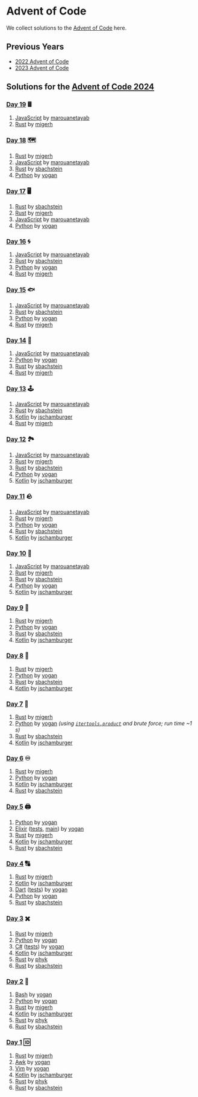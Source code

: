 # Advent of Code

We collect solutions to the [Advent of Code](https://adventofcode.com/) here.

## Previous Years

- [2022 Advent of Code](2022.md)
- [2023 Advent of Code](2023.md)

## Solutions for the [Advent of Code 2024](https://adventofcode.com/2024)

### [Day 19](https://adventofcode.com/2024/day/19) 𖡴

1. [JavaScript](https://github.com/marouanetayab/Advent_of_Code_2024/blob/main/Day19/solution.js) by [marouanetayab]
1. [Rust](https://github.com/migerh/aoc-2024/blob/main/src/day19/mod.rs) by [migerh]

### [Day 18](https://adventofcode.com/2024/day/18) 🗺️

1. [Rust](https://github.com/migerh/aoc-2024/blob/main/src/day18/mod.rs) by [migerh]
1. [JavaScript](https://github.com/marouanetayab/Advent_of_Code_2024/blob/main/Day18/solution.js) by [marouanetayab]
1. [Rust](https://github.com/sbachstein/advent-of-code-2024/tree/main/day-18/src) by [sbachstein]
1. [Python](https://github.com/yogan/advent-of-code/blob/main/2024/day-18-python/aoc.py) by [yogan]

### [Day 17](https://adventofcode.com/2024/day/17) 🖥️

1. [Rust](https://github.com/sbachstein/advent-of-code-2024/tree/main/day-17/src) by [sbachstein]
1. [Rust](https://github.com/migerh/aoc-2024/blob/main/src/day17/mod.rs) by [migerh]
1. [JavaScript](https://github.com/marouanetayab/Advent_of_Code_2024/blob/main/Day17/solution.js) by [marouanetayab]
1. [Python](https://github.com/yogan/advent-of-code/blob/main/2024/day-17-python/aoc.py) by [yogan]

### [Day 16](https://adventofcode.com/2024/day/16) 🌀

1. [JavaScript](https://github.com/marouanetayab/Advent_of_Code_2024/blob/main/Day16/solution.js) by [marouanetayab]
1. [Rust](https://github.com/sbachstein/advent-of-code-2024/tree/main/day-16/src) by [sbachstein]
1. [Python](https://github.com/yogan/advent-of-code/blob/main/2024/day-16-python/aoc.py) by [yogan]
1. [Rust](https://github.com/migerh/aoc-2024/blob/main/src/day16/mod.rs) by [migerh]

### [Day 15](https://adventofcode.com/2024/day/15) 🐟

1. [JavaScript](https://github.com/marouanetayab/Advent_of_Code_2024/blob/main/Day15/solution.js) by [marouanetayab]
1. [Rust](https://github.com/sbachstein/advent-of-code-2024/tree/main/day-15/src) by [sbachstein]
1. [Python](https://github.com/yogan/advent-of-code/blob/main/2024/day-15-python/aoc.py) by [yogan]
1. [Rust](https://github.com/migerh/aoc-2024/blob/main/src/day15/mod.rs) by [migerh]

### [Day 14](https://adventofcode.com/2024/day/14) 🤖

1. [JavaScript](https://github.com/marouanetayab/Advent_of_Code_2024/blob/main/Day14/solution.js) by [marouanetayab]
1. [Python](https://github.com/yogan/advent-of-code/blob/main/2024/day-14-python/aoc.py) by [yogan]
1. [Rust](https://github.com/sbachstein/advent-of-code-2024/tree/main/day-14/src) by [sbachstein]
1. [Rust](https://github.com/migerh/aoc-2024/blob/main/src/day14/mod.rs) by [migerh]

### [Day 13](https://adventofcode.com/2024/day/13) 🕹

1. [JavaScript](https://github.com/marouanetayab/Advent_of_Code_2024/blob/main/Day13/solution.js) by [marouanetayab]
1. [Rust](https://github.com/sbachstein/advent-of-code-2024/tree/main/day-13/src) by [sbachstein]
1. [Kotlin](https://github.com/jschamburger/advent-of-code-2024/blob/main/src/Day13.kt) by [jschamburger]
1. [Rust](https://github.com/migerh/aoc-2024/blob/main/src/day13/mod.rs) by [migerh]

### [Day 12](https://adventofcode.com/2024/day/12) 🏞️

1. [JavaScript](https://github.com/marouanetayab/Advent_of_Code_2024/blob/main/Day12/solution.js) by [marouanetayab]
1. [Rust](https://github.com/migerh/aoc-2024/blob/main/src/day12/mod.rs) by [migerh]
1. [Rust](https://github.com/sbachstein/advent-of-code-2024/tree/main/day-12/src) by [sbachstein]
1. [Python](https://github.com/yogan/advent-of-code/blob/main/2024/day-12-python/aoc.py) by [yogan]
1. [Kotlin](https://github.com/jschamburger/advent-of-code-2024/blob/main/src/Day12.kt) by [jschamburger]

### [Day 11](https://adventofcode.com/2024/day/11) 🪨

1. [JavaScript](https://github.com/marouanetayab/Advent_of_Code_2024/blob/main/Day11/solution.js) by [marouanetayab]
1. [Rust](https://github.com/migerh/aoc-2024/blob/main/src/day11/mod.rs) by [migerh]
1. [Python](https://github.com/yogan/advent-of-code/blob/main/2024/day-11-python/aoc.py) by [yogan]
1. [Rust](https://github.com/sbachstein/advent-of-code-2024/tree/main/day-11/src) by [sbachstein]
1. [Kotlin](https://github.com/jschamburger/advent-of-code-2024/blob/main/src/Day11.kt) by [jschamburger]

### [Day 10](https://adventofcode.com/2024/day/10) 🌋

1. [JavaScript](https://github.com/marouanetayab/Advent_of_Code_2024/blob/main/Day10/solution.js) by [marouanetayab]
1. [Rust](https://github.com/migerh/aoc-2024/blob/main/src/day10/mod.rs) by [migerh]
1. [Rust](https://github.com/sbachstein/advent-of-code-2024/tree/main/day-10/src) by [sbachstein]
1. [Python](https://github.com/yogan/advent-of-code/blob/main/2024/day-10-python/aoc.py) by [yogan]
1. [Kotlin](https://github.com/jschamburger/advent-of-code-2024/blob/main/src/Day10.kt) by [jschamburger]

### [Day 9](https://adventofcode.com/2024/day/9) 💾

1. [Rust](https://github.com/migerh/aoc-2024/blob/main/src/day09/mod.rs) by [migerh]
1. [Python](https://github.com/yogan/advent-of-code/blob/main/2024/day-09-python/aoc.py) by [yogan]
1. [Rust](https://github.com/sbachstein/advent-of-code-2024/tree/main/day-09/src) by [sbachstein]
1. [Kotlin](https://github.com/jschamburger/advent-of-code-2024/blob/main/src/Day09.kt) by [jschamburger]

### [Day 8](https://adventofcode.com/2024/day/8) 📡

1. [Rust](https://github.com/migerh/aoc-2024/blob/main/src/day08/mod.rs) by [migerh]
1. [Python](https://github.com/yogan/advent-of-code/blob/main/2024/day-08-python/aoc.py) by [yogan]
1. [Rust](https://github.com/sbachstein/advent-of-code-2024/tree/main/day-08/src) by [sbachstein]
1. [Kotlin](https://github.com/jschamburger/advent-of-code-2024/blob/main/src/Day08.kt) by [jschamburger]

### [Day 7](https://adventofcode.com/2024/day/7) 🌉

1. [Rust](https://github.com/migerh/aoc-2024/blob/main/src/day07/mod.rs) by [migerh]
1. [Python](https://github.com/yogan/advent-of-code/blob/main/2024/day-07-python/aoc.py) by [yogan]
   *(using [`itertools.product`](https://docs.python.org/3/library/itertools.html#itertools.product)
   and brute force; run time ~1 s)*
1. [Rust](https://github.com/sbachstein/advent-of-code-2024/tree/main/day-07/src) by [sbachstein]
1. [Kotlin](https://github.com/jschamburger/advent-of-code-2024/blob/main/src/Day07.kt) by [jschamburger]

### [Day 6](https://adventofcode.com/2024/day/6) ♾️

1. [Rust](https://github.com/migerh/aoc-2024/blob/main/src/day06/mod.rs) by [migerh]
1. [Python](https://github.com/yogan/advent-of-code/blob/main/2024/day-06-python/aoc.py) by [yogan]
1. [Kotlin](https://github.com/jschamburger/advent-of-code-2024/blob/main/src/Day06.kt) by [jschamburger]
1. [Rust](https://github.com/sbachstein/advent-of-code-2024/tree/main/day-06/src) by [sbachstein]

### [Day 5](https://adventofcode.com/2024/day/5) 🖨️

1. [Python](https://github.com/yogan/advent-of-code/blob/main/2024/day-05-python/aoc.py) by [yogan]
1. [Elixir](https://github.com/yogan/advent-of-code/blob/main/2024/day-05-elixir/lib/aoc.ex) ([tests](https://github.com/yogan/advent-of-code/blob/main/2024/day-05-elixir/test/aoc_test.exs), [main](https://github.com/yogan/advent-of-code/blob/main/2024/day-05-elixir/lib/main.ex)) by [yogan]
1. [Rust](https://github.com/migerh/aoc-2024/blob/main/src/day05/mod.rs) by [migerh]
1. [Kotlin](https://github.com/jschamburger/advent-of-code-2024/blob/main/src/Day05.kt) by [jschamburger]
1. [Rust](https://github.com/sbachstein/advent-of-code-2024/tree/main/day-05/src) by [sbachstein]

### [Day 4](https://adventofcode.com/2024/day/4) 🔠

1. [Rust](https://github.com/migerh/aoc-2024/blob/main/src/day04/mod.rs) by [migerh]
1. [Kotlin](https://github.com/jschamburger/advent-of-code-2024/blob/main/src/Day04.kt) by [jschamburger]
1. [Dart](https://github.com/yogan/advent-of-code/blob/main/2024/day-04-dart/lib/aoc.dart) ([tests](https://github.com/yogan/advent-of-code/blob/main/2024/day-04-dart/test/aoc_test.dart)) by [yogan]
1. [Python](https://github.com/yogan/advent-of-code/blob/main/2024/day-04-python/aoc.py) by [yogan]
1. [Rust](https://github.com/sbachstein/advent-of-code-2024/tree/main/day-04/src) by [sbachstein]

### [Day 3](https://adventofcode.com/2024/day/3) ️✖️

1. [Rust](https://github.com/migerh/aoc-2024/blob/main/src/day03/mod.rs) by [migerh]
1. [Python](https://github.com/yogan/advent-of-code/blob/main/2024/day-03-python/aoc.py) by [yogan]
1. [C#](https://github.com/yogan/advent-of-code/blob/main/2024/day-03-csharp/AoC.cs) ([tests](https://github.com/yogan/advent-of-code/blob/main/2024/day-03-csharp/AoCTests.cs)) by [yogan]
1. [Kotlin](https://github.com/jschamburger/advent-of-code-2024/blob/main/src/Day03.kt) by [jschamburger]
1. [Rust](https://github.com/phyk/advent-of-code-2024/blob/main/src/bin/03.rs) by [phyk]
1. [Rust](https://github.com/sbachstein/advent-of-code-2024/tree/main/day-03/src) by [sbachstein]

### [Day 2](https://adventofcode.com/2024/day/2) ️🔴

1. [Bash](https://github.com/yogan/advent-of-code/blob/main/2024/day-02-bash/aoc.bash) by [yogan]
1. [Python](https://github.com/yogan/advent-of-code/blob/main/2024/day-02-python/aoc.py) by [yogan]
1. [Rust](https://github.com/migerh/aoc-2024/blob/main/src/day02/mod.rs) by [migerh]
1. [Kotlin](https://github.com/jschamburger/advent-of-code-2024/blob/main/src/Day02.kt) by [jschamburger]
1. [Rust](https://github.com/phyk/advent-of-code-2024/blob/main/src/bin/02.rs) by [phyk]
1. [Rust](https://github.com/sbachstein/advent-of-code-2024/tree/main/day-02/src) by [sbachstein]

### [Day 1](https://adventofcode.com/2024/day/1) ️🆔

1. [Rust](https://github.com/migerh/aoc-2024/blob/main/src/day01/mod.rs) by [migerh]
1. [Awk](https://github.com/yogan/advent-of-code/blob/main/2024/day-01-awk/aoc.awk) by [yogan]
1. [Vim](https://github.com/yogan/advent-of-code/blob/main/vim/2024/day-01/aoc.vim) by [yogan]
1. [Kotlin](https://github.com/jschamburger/advent-of-code-2024/blob/main/src/Day01.kt) by [jschamburger]
1. [Rust](https://github.com/phyk/advent-of-code-2024/blob/main/src/bin/01.rs) by [phyk]
1. [Rust](https://github.com/sbachstein/advent-of-code-2024/tree/main/day-01/src) by [sbachstein]
   

[migerh]: https://github.com/migerh
[yogan]: https://github.com/yogan
[jschamburger]: https://github.com/jschamburger
[phyk]: https://github.com/phyk
[sbachstein]: https://github.com/sbachstein
[marouanetayab]: https://github.com/marouanetayab

